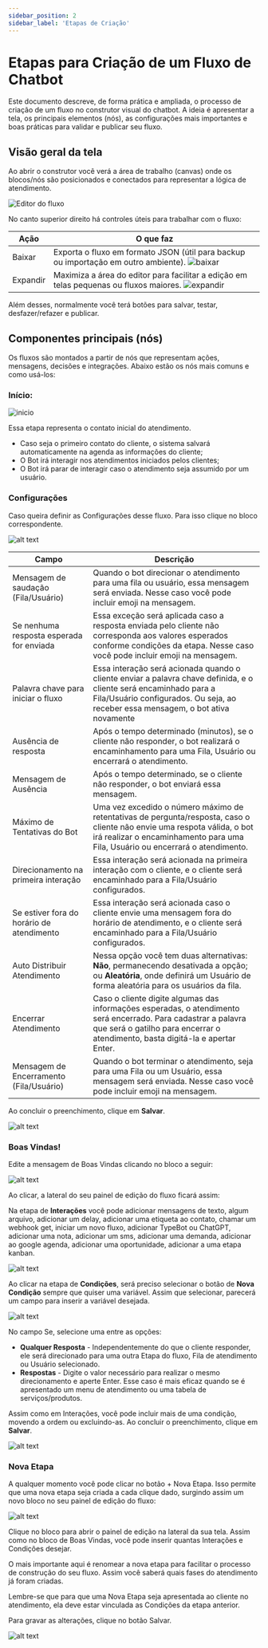 ```yaml
---
sidebar_position: 2
sidebar_label: 'Etapas de Criação'
---
```


# Etapas para Criação de um Fluxo de Chatbot

Este documento descreve, de forma prática e ampliada, o processo de criação de um fluxo no construtor visual do chatbot. A ideia é apresentar a tela, os principais elementos (nós), as configurações mais importantes e boas práticas para validar e publicar seu fluxo.

## Visão geral da tela

Ao abrir o construtor você verá a área de trabalho (canvas) onde os blocos/nós são posicionados e conectados para representar a lógica de atendimento.

![Editor do fluxo](assets/image-13.png)

No canto superior direito há controles úteis para trabalhar com o fluxo:

| Ação | O que faz |
|------|----------|
| Baixar | Exporta o fluxo em formato JSON (útil para backup ou importação em outro ambiente). ![baixar](assets/image-14.png) |
| Expandir | Maximiza a área do editor para facilitar a edição em telas pequenas ou fluxos maiores. ![expandir](assets/image-15.png) |

Além desses, normalmente você terá botões para salvar, testar, desfazer/refazer e publicar.

## Componentes principais (nós)

Os fluxos são montados a partir de nós que representam ações, mensagens, decisões e integrações. Abaixo estão os nós mais comuns e como usá-los:

### Início: 

![inicio](assets/image-16.png)

Essa etapa representa o contato inicial do atendimento.

* Caso seja o primeiro contato do cliente, o sistema salvará automaticamente na agenda as informações do cliente;
* O Bot irá interagir nos atendimentos iniciados pelos clientes;
* O Bot irá parar de interagir caso o atendimento seja assumido por um usuário.

### Configurações

Caso queira definir as Configurações desse fluxo. Para isso clique no bloco correspondente.

![alt text](assets/image-18.png)

| Campo | Descrição |
| --- | --- |
| Mensagem de saudação (Fila/Usuário) | Quando o bot direcionar o atendimento para uma fila ou usuário, essa mensagem será enviada. Nesse caso você pode incluir emoji na mensagem. |
| Se nenhuma resposta esperada for enviada | Essa exceção será aplicada caso a resposta enviada pelo cliente não corresponda aos valores esperados conforme condições da etapa. Nesse caso você pode incluir emoji na mensagem. |
| Palavra chave para iniciar o fluxo | Essa interação será acionada quando o cliente enviar a palavra chave definida, e o cliente será encaminhado para a Fila/Usuário configurados. Ou seja, ao receber essa mensagem, o bot ativa novamente |
| Ausência de resposta | Após o tempo determinado (minutos), se o cliente não responder, o bot realizará o encaminhamento para uma Fila, Usuário ou encerrará o atendimento. |
| Mensagem de Ausência | Após o tempo determinado, se o cliente não responder, o bot enviará essa mensagem. |
| Máximo de Tentativas do Bot | Uma vez excedido o número máximo de retentativas de pergunta/resposta, caso o cliente não envie uma respota válida, o bot irá realizar o encaminhamento para uma Fila, Usuário ou encerrará o atendimento. |
| Direcionamento na primeira interação | Essa interação será acionada na primeira interação com o cliente, e o cliente será encaminhado para a Fila/Usuário configurados. |
| Se estiver fora do horário de atendimento | Essa interação será acionada caso o cliente envie uma mensagem fora do horário de atendimento, e o cliente será encaminhado para a Fila/Usuário configurados. |
| Auto Distribuir Atendimento | Nessa opção você tem duas alternativas: **Não**, permanecendo desativada a opção; ou **Aleatória**, onde definirá um Usuário de forma aleatória para os usuários da fila. |
| Encerrar Atendimento | Caso o cliente digite algumas das informações esperadas, o atendimento será encerrado. Para cadastrar a palavra que será o gatilho para encerrar o atendimento, basta digitá-la e apertar Enter. |
| Mensagem de Encerramento (Fila/Usuário) | Quando o bot terminar o atendimento, seja para uma Fila ou um Usuário, essa mensagem será enviada. Nesse caso você pode incluir emoji na mensagem. |

Ao concluir o preenchimento, clique em **Salvar**.

![alt text](assets/image-19.png)

### Boas Vindas!

Edite a mensagem de Boas Vindas clicando no bloco a seguir:

![alt text](assets/image-20.png)

Ao clicar, a lateral do seu painel de edição do fluxo ficará assim:

Na etapa de **Interações** você pode adicionar mensagens de texto, algum arquivo, adicionar um delay, adicionar uma etiqueta ao contato, chamar um webhook get, iniciar um novo fluxo, adicionar TypeBot ou ChatGPT, adicionar uma nota, adicionar um sms, adicionar uma demanda, adicionar ao google agenda, adicionar uma oportunidade, adicionar a uma etapa kanban.

![alt text](assets/image-21.png)

Ao clicar na etapa de **Condições**, será preciso selecionar o botão de **Nova Condição** sempre que quiser uma variável. Assim que selecionar, parecerá um campo para inserir a variável desejada.

![alt text](assets/image-22.png)

No campo Se, selecione uma entre as opções:

* **Qualquer Resposta** - Independentemente do que o cliente responder, ele será direcionado para uma outra Etapa do fluxo, Fila de atendimento ou Usuário selecionado.
* **Respostas** - Digite o valor necessário para realizar o mesmo direcionamento e aperte Enter. Esse caso é mais eficaz quando se é apresentado um menu de atendimento ou uma tabela de serviços/produtos.
  
Assim como em Interações, você pode incluir mais de uma condição, movendo a ordem ou excluindo-as. Ao concluir o preenchimento, clique em **Salvar**.

![alt text](assets/image-23.png)

### Nova Etapa

A qualquer momento você pode clicar no botão + Nova Etapa. Isso permite que uma nova etapa seja criada a cada clique dado, surgindo assim um novo bloco no seu painel de edição do fluxo:

![alt text](assets/image-24.png)

Clique no bloco para abrir o painel de edição na lateral da sua tela. Assim como no bloco de Boas Vindas, você pode inserir quantas Interações e Condições desejar.

O mais importante aqui é renomear a nova etapa para facilitar o processo de construção do seu fluxo. Assim você saberá quais fases do atendimento já foram criadas.

Lembre-se que para que uma Nova Etapa seja apresentada ao cliente no atendimento, ela deve estar vinculada as Condições da etapa anterior.

Para gravar as alterações, clique no botão Salvar.

![alt text](assets/image-23.png)
